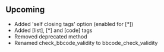 Upcoming
--------

* Added 'self closing tags' option (enabled for [*])
* Added [list], [*] and [code] tags
* Removed deprecated method
* Renamed check_bbcode_validity to bbcode_check_validity
